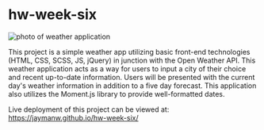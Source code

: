 # hw-week-six

![photo of weather application](assets/weatherAppDemo.PNG "Project photo")

This project is a simple weather app utilizing basic front-end technologies (HTML, CSS, SCSS, JS, jQuery) in junction with the Open Weather API. This weather application acts as a way for users to input a city of their choice and recent up-to-date information. Users will be presented with the current day's weather information in addition to a five day forecast. This application also utilizes the Moment.js library to provide well-formatted dates.

Live deployment of this project can be viewed at: https://jaymanw.github.io/hw-week-six/
